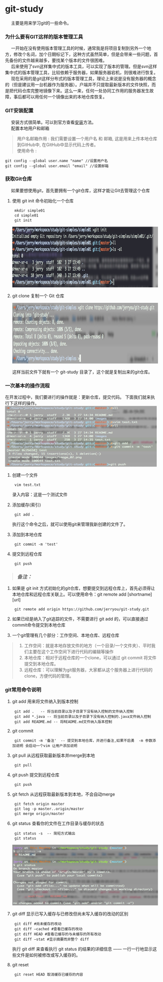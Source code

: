 # git-study

&nbsp;&nbsp;&nbsp;&nbsp; 主要是用来学习git的一些命令。

### 为什么要有GIT这样的版本管理工具
&nbsp;&nbsp;&nbsp;&nbsp; 一开始在没有使用版本管理工具的时候，通常我是将项目复制到另外一个地方，修改个名词，加个日期标记下，这种方式虽然简单，但是会带来一些问题，首先备份的文件越来越多，要找某个版本的文件很困难。  
&nbsp;&nbsp;&nbsp;&nbsp; 后来使用了svn这样集中式的版本工具，可以实现了版本的管理。但是svn这样集中式的版本管理工具，比较依赖于服务器，如果服务器宕机，则很难进行恢复。  
&nbsp;&nbsp;&nbsp;&nbsp; 现在采用的是git这样分布式的版本管理工具，理论上来说是没有服务器的概念的（但是建议用一台机器作为服务器）。户端并不只提取最新版本的文件快照，而是把代码仓库完整地镜像下来。这么一来，任何一处协同工作用的服务器发生故障，事后都可以用任何一个镜像出来的本地仓库恢复。

### GIT安装配置
&nbsp;&nbsp;&nbsp;&nbsp; 安装方式很简单。可以到官方查看[安装](http://git.oschina.net/progit/1-%E8%B5%B7%E6%AD%A5.html#1.4-%E5%AE%89%E8%A3%85-Git)方法。  
&nbsp;&nbsp;&nbsp;&nbsp; 配置本地用户和邮箱
> 用户名邮箱作用 : 我们需要设置一个用户名 和 邮箱, 这是用来上传本地仓库到GitHub中, 在GitHub中显示代码上传者。  
> 使用命令 :   
> 	
	git config --global user.name "name" //设置用户名 
	git config --global user.email "email" //设置邮箱


### 获取Git仓库
&nbsp;&nbsp;&nbsp;&nbsp; 如果要想使用git，首先要拥有一个git仓库，这样才能让Git去管理这个仓库

1. 使用 git init 命令初始化一个仓库
		
		mkdir simple01
		cd simple01
		git init

	<img src="./images/image_01.png" width="500" height="200"/>
	
2. git clone 复制一个 Git 仓库			
	
	<img src="./images/image_02.png" width="500" height="200"/>  

	这样当前文件下就有一个 git-study 目录了，这个就是复制出来的git仓库。
	
	
### 一次基本的操作流程
在开发过程中，我们要进行的操作就是：更新仓库，提交代码。
下面我们就来执行下这样的操作。 
&nbsp;&nbsp;&nbsp;&nbsp; <img src="./images/image_03.png" width="500" height="200"/> 

1. 创建一个文件  
		
		vim test.txt
		
	录入内容：这是一个测试文件	
	
2. 添加缓存(索引)
		
		git add .
		
	执行这个命令之后，就可以使用git来管理我新创建的文件了。
	
3. 添加到本地仓库			

		git commit -m 'test'

4. 提交到远程仓库

		git push	


	
> ### *备注：*  

1. 如果是 git init 方式初始化的git仓库，想要提交到远程仓库上，首先必须得让本地仓库和远程仓库关联上。可以使用命令：git remote add [shortname] [url]   
		
		git remote add origin https://github.com/jerryou/git-study.git

2. 如果已经是纳入了git追踪的文件，不需要进行 git add 的，可以直接通过commit命令提交到本地仓库

3. 一个git管理有几个部分：工作空间、本地仓库、远程仓库	
> 1. 工作空间：就是本地存放文件的地方（一个目录/一个文件夹）、平时我们主要在这个工作空间下进行代码的编辑等操作
> 2. 本地仓库：相对于远程仓库的一个clone，可以通过 git commit 将文件提交到本地仓库。
> 3. 远程仓库：可以理解为git服务器，大家都从这个服务器上进行代码的clone，方便代码的管理。

### git常用命令说明

1. git add 用来将文件纳入到版本控制     

		git add .  	-- 将当前目录以及子目录下没有纳入控制的文件纳入控制
		git add *.java -- 将当前目录以及子目录下没有纳入控制的.java文件纳入控制
		git add README.md -- 将README.md文件纳入版本控制
		
2. git commit 
		
		git commit -m '备注'  -- 提交到本地仓库，并进行备注,如果不启勇  -m 参数添加说明 会启动一个vim 让用户添加说明
		
3. git pull  从远程获取最新版本并merge到本地

		git pull
		
4. git push  提交到远程仓库

		git push

5. git fetch 	从远程获取最新版本到本地，不会自动merge 

		git fetch origin master
		git log -p master..origin/master
		git merge origin/master
		
6. git status 查看你的文件在工作目录与缓存的状态

		git status -s  -- 简短方式输出
		git status
		
	<img src="./images/image_04.png" width="500" height="200"/> 

7. git diff 显示已写入缓存与已修改但尚未写入缓存的改动的区别

		git diff #尚未缓存的改动
		git diff –cached #查看已缓存的改动
		git diff HEAD #查看已缓存的与未缓存的所有改动
		git diff –stat #显示摘要而非整个 diff
		
	执行 git diff 来查看执行 git status 的结果的详细信息 —— 一行一行地显示这些文件是如何被修改或写入缓存的。		
	
8. git reset

		git reset HEAD 取消缓存已缓存的内容
